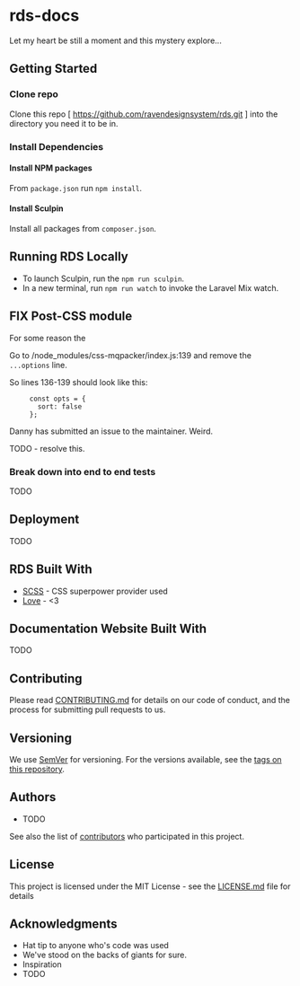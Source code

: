 # rds-docs
Let my heart be still a moment and this mystery explore...

## Getting Started

### Clone repo

Clone this repo [ https://github.com/ravendesignsystem/rds.git ] into the directory you need it to be in.

### Install Dependencies

#### Install NPM packages 

From `package.json` run `npm install`.

#### Install Sculpin

Install all packages from `composer.json`.


## Running RDS Locally

- To launch Sculpin, run the `npm run sculpin`.
- In a new terminal, run `npm run watch` to invoke the Laravel Mix watch.

## FIX Post-CSS module  

For some reason the 

Go to /node_modules/css-mqpacker/index.js:139 and remove the `...options` line.

So lines 136-139 should look like this:

```module.exports = postcss.plugin(pkg.name, options => {
     const opts = {
       sort: false
     };
 ```
     
Danny has submitted an issue to the maintainer. Weird. 

TODO - resolve this.

### Break down into end to end tests

TODO

## Deployment

TODO

## RDS Built With

* [SCSS](https://sass-lang.com) - CSS superpower provider used
* [Love](https://i.redd.it/qh713wbo4r8y.jpg) - <3

## Documentation Website Built With

TODO

## Contributing

Please read [CONTRIBUTING.md](https://gist.github.com/PurpleBooth/b24679402957c63ec426) for details on our code of conduct, and the process for submitting pull requests to us.

## Versioning

We use [SemVer](http://semver.org/) for versioning. For the versions available, see the [tags on this repository](https://github.com/your/project/tags). 

## Authors

* TODO

See also the list of [contributors](https://github.com/your/project/contributors) who participated in this project.

## License

This project is licensed under the MIT License - see the [LICENSE.md](LICENSE.md) file for details

## Acknowledgments

* Hat tip to anyone who's code was used
* We've stood on the backs of giants for sure.
* Inspiration
* TODO
